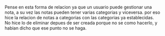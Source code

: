 Pense en esta forma de relacion ya que un usuario puede gestionar una nota, a su vez las notas pueden tener varias categorias y viceversa.
por eso hice la relacion de notas a categorias con las categorias ya establecidas.
No hice lo de eliminar depues de ser creada porque no se como hacerlo, y habian dicho que ese punto no se haga.